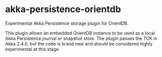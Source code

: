 # akka-persistence-orientdb
Experimental Akka Persistence storage plugin for OrientDB.

This plugin allows an embedded OrientDB instance to be used
as a local Akka Persistence journal or snapshot store.  The
plugin passes the TCK in Akka 2.4.0,  but the code is brand
new and should be considered highly experimental at this stage.
